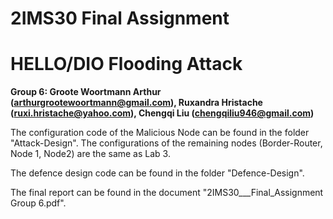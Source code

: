 # 2IMS30 Final Assignment

# HELLO/DIO Flooding Attack

**Group 6:  Groote Woortmann Arthur (arthurgrootewoortmann@gmail.com), Ruxandra Hristache (ruxi.hristache@yahoo.com), Chengqi Liu (chengqiliu946@gmail.com)**

The configuration code of the Malicious Node can be found in the folder "Attack-Design". The configurations of the remaining nodes (Border-Router, Node 1, Node2) are the same as Lab 3.

The defence design code can be found in the folder "Defence-Design".

The final report can be found in the document "2IMS30___Final_Assignment Group 6.pdf".



